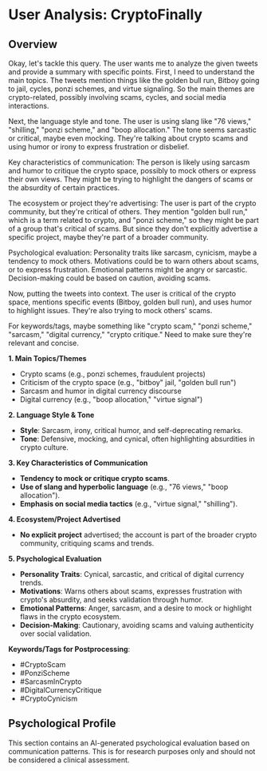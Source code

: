 # User Analysis: CryptoFinally

## Overview

<think>
Okay, let's tackle this query. The user wants me to analyze the given tweets and provide a summary with specific points. First, I need to understand the main topics. The tweets mention things like the golden bull run, Bitboy going to jail, cycles, ponzi schemes, and virtue signaling. So the main themes are crypto-related, possibly involving scams, cycles, and social media interactions.

Next, the language style and tone. The user is using slang like "76 views," "shilling," "ponzi scheme," and "boop allocation." The tone seems sarcastic or critical, maybe even mocking. They're talking about crypto scams and using humor or irony to express frustration or disbelief.

Key characteristics of communication: The person is likely using sarcasm and humor to critique the crypto space, possibly to mock others or express their own views. They might be trying to highlight the dangers of scams or the absurdity of certain practices.

The ecosystem or project they're advertising: The user is part of the crypto community, but they're critical of others. They mention "golden bull run," which is a term related to crypto, and "ponzi scheme," so they might be part of a group that's critical of scams. But since they don't explicitly advertise a specific project, maybe they're part of a broader community.

Psychological evaluation: Personality traits like sarcasm, cynicism, maybe a tendency to mock others. Motivations could be to warn others about scams, or to express frustration. Emotional patterns might be angry or sarcastic. Decision-making could be based on caution, avoiding scams.

Now, putting the tweets into context. The user is critical of the crypto space, mentions specific events (Bitboy, golden bull run), and uses humor to highlight issues. They're also trying to mock others' scams.

For keywords/tags, maybe something like "crypto scam," "ponzi scheme," "sarcasm," "digital currency," "crypto critique." Need to make sure they're relevant and concise.
</think>

**1. Main Topics/Themes**  
- Crypto scams (e.g., ponzi schemes, fraudulent projects)  
- Criticism of the crypto space (e.g., "bitboy" jail, "golden bull run")  
- Sarcasm and humor in digital currency discourse  
- Digital currency (e.g., "boop allocation," "virtue signal")  

**2. Language Style & Tone**  
- **Style**: Sarcasm, irony, critical humor, and self-deprecating remarks.  
- **Tone**: Defensive, mocking, and cynical, often highlighting absurdities in crypto culture.  

**3. Key Characteristics of Communication**  
- **Tendency to mock or critique crypto scams**.  
- **Use of slang and hyperbolic language** (e.g., "76 views," "boop allocation").  
- **Emphasis on social media tactics** (e.g., "virtue signal," "shilling").  

**4. Ecosystem/Project Advertised**  
- **No explicit project** advertised; the account is part of the broader crypto community, critiquing scams and trends.  

**5. Psychological Evaluation**  
- **Personality Traits**: Cynical, sarcastic, and critical of digital currency trends.  
- **Motivations**: Warns others about scams, expresses frustration with crypto's absurdity, and seeks validation through humor.  
- **Emotional Patterns**: Anger, sarcasm, and a desire to mock or highlight flaws in the crypto ecosystem.  
- **Decision-Making**: Cautionary, avoiding scams and valuing authenticity over social validation.  

**Keywords/Tags for Postprocessing**:  
- #CryptoScam  
- #PonziScheme  
- #SarcasmInCrypto  
- #DigitalCurrencyCritique  
- #CryptoCynicism

## Psychological Profile

This section contains an AI-generated psychological evaluation based on communication patterns. This is for research purposes only and should not be considered a clinical assessment.